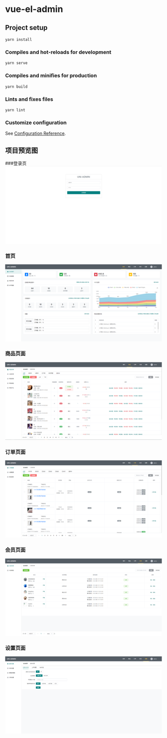 # vue-el-admin

## Project setup

```
yarn install
```

### Compiles and hot-reloads for development

```
yarn serve
```

### Compiles and minifies for production

```
yarn build
```

### Lints and fixes files

```
yarn lint
```

### Customize configuration

See [Configuration Reference](https://cli.vuejs.org/config/).

## 项目预览图
###登录页
![img.png](./previewImage/img.png)

### 首页
![img_3.png](./previewImage/img_3.png)

### 商品页面
![img_4.png](./previewImage/img_4.png)

### 订单页面
![img_5.png](./previewImage/img_5.png)

### 会员页面
![img_6.png](./previewImage/img_6.png)

### 设置页面
![img_7.png](./previewImage/img_7.png)

